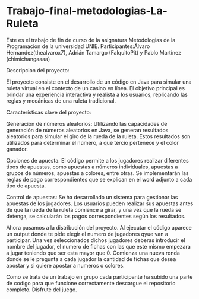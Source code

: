 # Trabajo-final-metodologias-La-Ruleta

Este es el trabajo de fin de curso de la asignatura Metodologias de la Programacion de la universidad UNIE.
Participantes:Álvaro Hernandez(thealvarox7), Adrián Tamargo (FalquitoPit) y Pablo Martínez (chimichangaaaa)

Descripcion del proyecto:

El proyecto consiste en el desarrollo de un código en Java para simular una ruleta virtual en el contexto de un casino en línea. El objetivo principal es brindar una experiencia interactiva y realista a los usuarios, replicando las reglas y mecánicas de una ruleta tradicional.

Características clave del proyecto:

Generación de números aleatorios: Utilizando las capacidades de generación de números aleatorios en Java, se generan resultados aleatorios para simular el giro de la rueda de la ruleta. Estos resultados son utilizados para determinar el número, a que tercio pertenece y el color ganador.

Opciones de apuesta: El código permite a los jugadores realizar diferentes tipos de apuestas, como apuestas a números individuales, apuestas a grupos de números, apuestas a colores, entre otras. Se implementarán las reglas de pago correspondientes que se explican en el word adjunto a cada tipo de apuesta.

Control de apuestas: Se ha desarrollado un sistema para gestionar las apuestas de los jugadores. Los usuarios pueden realizar sus apuestas antes de que la rueda de la ruleta comience a girar, y una vez que la rueda se detenga, se calcularán los pagos correspondientes según los resultados.


Ahora pasamos a la distribución del proyecto.
Al ejecutar el código aparece un output donde te pide elegir el numero de jugadores qyue van a participar. Una vez seleccionados dichos jugadores deberas introducir el nombre del jugador, el numero de fichas con las que este mismo empezara a jugar teniendo que ser esta mayor que 0. Comienza una nueva ronda donde se le pregunta a cada jugador la cantidad de fichas que desea apostar y si quiere apostar a numeros o colores. 






Como se trata de un trabajo en grupo cada participante ha subido una parte de codigo para que funcione correctamente descargue el repositorio completo.
Disfrute del juego.

